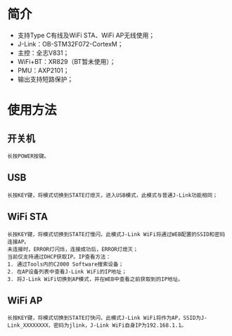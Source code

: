 # 简介
* 支持Type C有线及WiFi STA、WiFi AP无线使用；
* J-Link：OB-STM32F072-CortexM；
* 主控：全志V831；
* WiFi+BT：XR829（BT暂未使用）；
* PMU：AXP2101；
* 输出支持短路保护；
# 使用方法
## 开关机
    长按POWER按键。
## USB
    长按KEY键，将模式切换到STATE灯熄灭，进入USB模式，此模式与普通J-Link功能相同；
## WiFi STA
    长按KEY键，将模式切换到STATE灯慢闪，此模式J-Link WiFi将通过WEB配置的SSID和密码连接AP。
    未连接时，ERROR灯闪烁，连接成功后，ERROR灯熄灭；
    当前仅支持通过DHCP获取IP。IP查看方法：
    1. 通过Tools内的C2000 Software搜索设备；
    2. 在AP设备列表中查看J-Link WiFi的IP地址；
    3. 将J-Link WiFi切换到AP模式，并在WEB中查看之前获取到的IP地址。
## WiFi AP
    长按KEY键，将模式切换到STATE灯快闪，此模式J-Link WiFi将作为AP，SSID为J-Link_XXXXXXXX，密码为jlink，J-Link WiFi自身IP为192.168.1.1。
